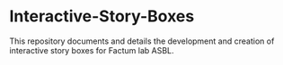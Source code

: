 # Interactive-Story-Boxes
This repository documents and details the development and creation of interactive story boxes for Factum lab ASBL. 
